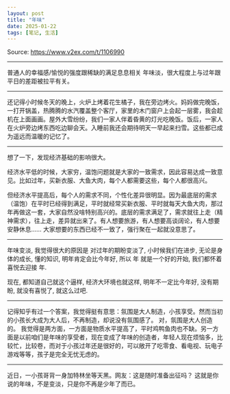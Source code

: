```yaml
---
layout: post
title: "年味"
date: 2025-01-22
tags: [笔记, 生活]
---
```


Source: https://www.v2ex.com/t/1106990

---

普通人的幸福感/愉悦的强度跟稀缺的满足息息相关
年味淡，很大程度上与过年跟平日的差距被拉平有关。

---

还记得小时候冬天的晚上，火炉上烤着花生橘子，我在旁边烤火。妈妈做完晚饭，一打开锅盖，热腾腾的水汽覆盖整个客厅，家里的木门窗户上会起一层雾，我会趁机在上面画画。屋外大雪纷纷，我们一家人伴着昏黄的灯光吃晚饭。饭后，一家人在火炉旁边烤东西吃边聊会天。入睡前我还会期待明天一早起来扫雪。这些都已成为遥远而温暖的记忆了。

---

想了一下，发现经济基础的影响很大。

经济水平低的时候，大家穷，温饱问题就是大家的一致需求，因此容易达成一致意见。比如过年，买新衣服、大鱼大肉，每个人都需要这些，每个人都很高兴。

但经济水平提高后，每个人的需求不同，个性化差异很明显。因为最底层的需求（温饱）在平时已经得到满足，平时就经常买新衣服、平时就每天大鱼大肉，那过年再做这一套，大家自然没啥特别高兴的。底层的需求满足了，需求就往上走（精神需求），往上走，差异就出来了。有人想要旅游，有人想要高谈阔论，有人想要安静休息…… 大家想要的东西已经不一致了，强行聚在一起就没意思了。

---

年味变淡, 我觉得很大的原因是 对过年的期盼变淡了,
小时候我们在进步, 无论是身体的成长, 懂的知识, 明年肯定会比今年好,
所以 年 就是一个好的开始, 我们都怀着喜悦去迎接 年.

现在, 都知道自己就这个逼样, 经济大环境也就这样, 明年不一定比今年好, 没有期盼, 就没有喜悦了,
就这么过吧.

---

记得知乎有过一个答案，我觉得挺有意思：氛围是大人制造，小孩享受。然而当初的小孩长大成为大人后，不再制造，却说没有氛围感了。
对，氛围是大人创造的。
我觉得是两方面，一方面是物质水平提高了，平时鸡鸭鱼肉也不缺。另一方面是以前咱们是年味的享受者，现在变成了年味的创造者，年轻人现在烦恼多，比较忙，比较卷，而对于小孩过年还是很好的，可以敞开了吃零食、看电视、玩电子游戏等等，孩子是完全无忧无虑的。

---

近日，一小孩哥背一身加特林坐等天黑。网友：这是随时准备出征吗？
这就是你说的年味，不是变淡，只是你不再是少年了而已。